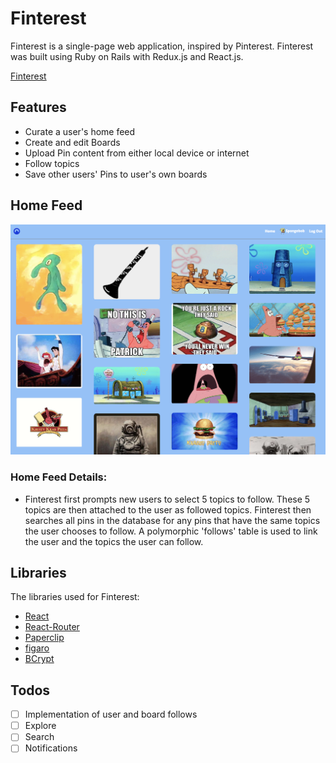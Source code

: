 # Finterest
Finterest is a single-page web application, inspired by Pinterest. Finterest was built using Ruby on Rails with Redux.js and React.js.

[Finterest](http://finterest17.herokuapp.com/#/)

## Features
* Curate a user's home feed
* Create and edit Boards
* Upload Pin content from either local device or internet
* Follow topics
* Save other users' Pins to user's own boards

## Home Feed
![Home Feed](./docs/home_feed.png)
### Home Feed Details:
* Finterest first prompts new users to select 5 topics to follow. These 5 topics are then attached to the user as followed topics. Finterest then searches all pins in the database for any pins that have the same topics the user chooses to follow. A polymorphic 'follows' table is used to link the user and the topics the user can follow.

## Libraries
The libraries used for Finterest:
* [React](https://github.com/facebook/react)
* [React-Router](https://github.com/ReactTraining/react-router)
* [Paperclip](https://github.com/thoughtbot/paperclip)
* [figaro](https://github.com/laserlemon/figaro)
* [BCrypt](https://github.com/codahale/bcrypt-ruby)

## Todos
- [ ] Implementation of user and board follows
- [ ] Explore
- [ ] Search
- [ ] Notifications
